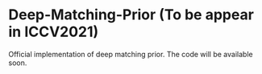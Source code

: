 # Deep-Matching-Prior (To be appear in ICCV2021)
Official implementation of deep matching prior.
The code will be available soon.
